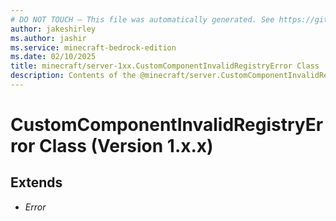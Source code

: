 ```yaml
---
# DO NOT TOUCH — This file was automatically generated. See https://github.com/mojang/minecraftapidocsgenerator to modify descriptions, examples, etc.
author: jakeshirley
ms.author: jashir
ms.service: minecraft-bedrock-edition
ms.date: 02/10/2025
title: minecraft/server-1xx.CustomComponentInvalidRegistryError Class
description: Contents of the @minecraft/server.CustomComponentInvalidRegistryError class (Version 1.x.x).
---
```

# CustomComponentInvalidRegistryError Class (Version 1.x.x)

## Extends
- *Error*
